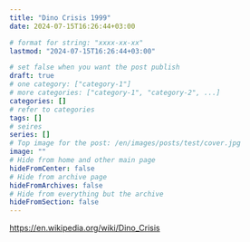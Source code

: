 ```yaml
---
title: "Dino Crisis 1999"
date: 2024-07-15T16:26:44+03:00

# format for string: "xxxx-xx-xx"
lastmod: "2024-07-15T16:26:44+03:00"

# set false when you want the post publish
draft: true
# one category: ["category-1"]
# more categories: ["category-1", "category-2", ...]
categories: []
# refer to categories
tags: []
# seires
series: []
# Top image for the post: /en/images/posts/test/cover.jpg
image: ""
# Hide from home and other main page
hideFromCenter: false
# Hide from archive page
hideFromArchives: false
# Hide from everything but the archive
hideFromSection: false
---
```

https://en.wikipedia.org/wiki/Dino_Crisis
<!--more-->